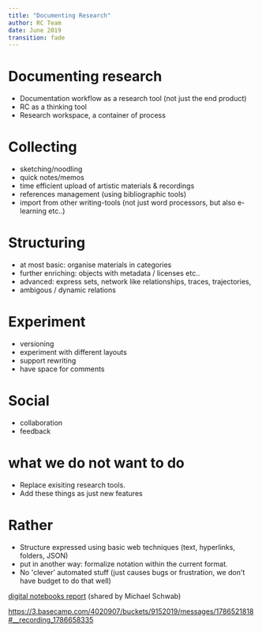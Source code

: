 ```yaml
---
title: "Documenting Research"
author: RC Team
date: June 2019
transition: fade
---
```


# Documenting research

* Documentation workflow as a research tool (not just the end product)
* RC as a thinking tool 
* Research workspace, a container of process

# Collecting 

* sketching/noodling 
* quick notes/memos
* time efficient upload of artistic materials & recordings 
* references management (using bibliographic tools)
* import from other writing-tools (not just word processors, but also e-learning etc..)

# Structuring

* at most basic: organise materials in categories
* further enriching: objects with metadata / licenses etc..
* advanced: express sets, network like relationships, traces, trajectories, 
* ambigous / dynamic relations

# Experiment

* versioning
* experiment with different layouts
* support rewriting
* have space for comments

# Social

* collaboration 
* feedback 

# what we do not want to do

* Replace exisiting research tools.
* Add these things as just new features 

# Rather

* Structure expressed using basic web techniques (text, hyperlinks, folders, JSON)
* put in another way: formalize notation within the current format.
* No 'clever' automated stuff (just causes bugs or frustration, we don't have budget to do that well)

[digital notebooks report](https://openworking.wordpress.com/2018/05/21/event-report-digital-notebooks-productivity-tools-for-researchers-on-15-03-2018/) (shared by Michael Schwab)

https://3.basecamp.com/4020907/buckets/9152019/messages/1786521818#__recording_1786658335
